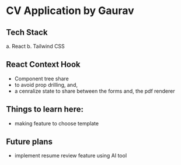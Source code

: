# CV Application by Gaurav

## Tech Stack
a. React
b. Tailwind CSS

## React Context Hook
 - Component tree share
 - to avoid prop drilling, and,
 - a cenralize state to share between the forms and, the pdf renderer
   
## Things to learn here: 
  - making feature to choose template
## Future plans
  -  implement resume review feature using AI tool
